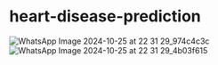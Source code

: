 # heart-disease-prediction
![WhatsApp Image 2024-10-25 at 22 31 29_974c4c3c](https://github.com/user-attachments/assets/ba9bb88c-5e24-4fc6-a1f1-c947eeb92c84)
![WhatsApp Image 2024-10-25 at 22 31 29_4b03f615](https://github.com/user-attachments/assets/e7b02824-d9b3-4f45-83d5-b9d4de0ff3ef)
